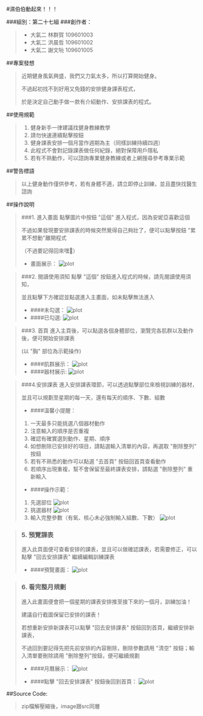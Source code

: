 #濕伯伯動起來！！！

###組別：第二十七組
###創作者：
>* 大氣二 林群賀 109601003
>* 大氣二 洪晨哲 109601002
>* 大氣二 謝文喨 109601005

##專案發想
>近期健身風氣興盛，我們又力氣太多，所以打算開始健身。
> 
>不過起初找不到好用又免錢的安排健身課表程式， 
> 
>於是決定自己動手做一款有介紹動作、安排課表的程式。


##使用規範
>1. 健身新手一律建議找健身教練教學
>2. 請勿快速連續點擊按鈕
>3. 健身課表安排一個月當作週期為主（同樣訓練持續四週）
>4. 此程式不會對記錄課表做任何紀錄，絕對保障用戶隱私
>5. 若有不熟動作，可以諮詢專業健身教練或者上網搜尋參考專業示範

##警告標語
>以上健身動作僅供參考，若有身體不適，請立即停止訓練，並且盡快找醫生諮詢

##操作說明
>###1. 進入畫面
>點擊圖片中按鈕 "這個" 進入程式，因為安妮亞喜歡這個
> 
>不過如果發現要安排課表的時候突然覺得自己夠壯了，便可以點擊按鈕 "累累不想動"離開程式
>   
>（不過要記得回來嘿🤗）
> 
>* 畫面展示：
> ![plot](https://img.onl/jqqp1t)

>###2. 閱讀使用須知
>   點擊 "這個" 按鈕進入程式的時候，請先閱讀使用須知，
> 
>   並且點擊下方確認並點選進入主畫面，如未點擊無法進入
> 
>* ####未勾選：
> ![plot](https://img.onl/NzhgqW)
>* ####已勾選:
> ![plot](https://img.onl/h55fsd)

>###3. 首頁
>進入主頁後，可以點選各個身體部位，瀏覽完各肌群以及動作後，便可開始安排課表
> 
>(以 "胸" 部位為示範操作)
>* ####肌群展示：
> ![plot](https://img.onl/N7UnAl)
>* ####器材展示:
> ![plot](https://img.onl/uRnmsL)

>###4.安排課表
>進入安排課表環節，可以透過點擊部位來檢視訓練的器材，
> 
>並且可以規劃至星期的每一天，還有每天的順序、下數、組數
>
>* ####溫馨小提醒：
> 1. 一天最多只能挑選八個器材動作
> 2. 注意輸入的順序是否重複
> 3. 確認有確實選到動作、星期、順序
> 4. 如想刪除已安排好的項目，請點選輸入清單的內容，再選取 "刪除整列" 按鈕
> 5. 若有不熟悉的動作可以點選 "去首頁" 按鈕回首頁查看動作
> 6. 若順序出現重複，幫不會保留至最終課表安排，請點選 "刪除整列" 重新輸入
>
>*  ####操作示範：
> 1. 先選部位
>  ![plot](/Users/linchunho/IdeaProjects/1102/FX/FinalProject/image/READMEImage/Curriculum1.png)
> 2. 挑選器材
>  ![plot](/Users/linchunho/IdeaProjects/1102/FX/FinalProject/image/READMEImage/Curriculum2.png)
> 3. 輸入完整參數（有氧、核心未必強制輸入組數、下數）
>  ![plot](/Users/linchunho/IdeaProjects/1102/FX/FinalProject/image/READMEImage/Curriculum3.png)
> 
> 

>### 5. 預覽課表
> 進入此頁面便可查看安排的課表，並且可以做確認課表，若需要修正，可以點擊 "回去安排課表" 繼續編輯訓練課表
> 
> * ####預覽畫面：
> ![plot](/Users/linchunho/IdeaProjects/1102/FX/FinalProject/image/READMEImage/Preview.png)
> 

>### 6. 看完整月規劃
> 進入此畫面便會把一個星期的課表安排推至接下來的一個月，訓練加油！
> 
> 建議自行截圖保留已安排的課表！
> 
> 若想重新安排新課表可以點擊 "回去安排課表" 按鈕回到首頁，繼續安排新課表，
> 
> 不過回到要記得先把先前安排的內容刪除，刪除參數請用 "清空" 按鈕；輸入清單要刪除請用 "刪除整列"按鈕，便可繼續規劃
> 
> * ####月曆展示：
> ![plot](/Users/linchunho/IdeaProjects/1102/FX/FinalProject/image/READMEImage/Calender.png)
> 
> * ####點擊 "回去安排課表" 按鈕後回到首頁：
> ![plot](/Users/linchunho/IdeaProjects/1102/FX/FinalProject/image/READMEImage/BackHome.png)
> 

##Source Code:
> zip檔解壓縮後，image跟src同層
